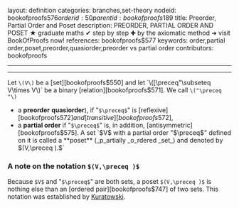 layout: definition
categories: branches,set-theory
nodeid: bookofproofs$576
orderid: 50
parentid: bookofproofs$189
title: Preorder, Partial Order and Poset
description: PREORDER, PARTIAL ORDER AND POSET ★ graduate maths ✔ step by step ✚ by the axiomatic method ➜ visit BookOfProofs now!
references: bookofproofs$577
keywords: order,partial order,poset,preorder,quasiorder,preorder vs partial order
contributors: bookofproofs


---


---

Let `\(V\)` be a [set][bookofproofs$550] and let `\([\preceq"\subseteq V\times V\)` be a binary [relation][bookofproofs$571]. We call `\("\preceq "\)` 

* a **preorder**  **quasiorder**), if "`$\preceq$`" is [reflexive][bookofproofs$572] and [transitive][bookofproofs$572],
* a  **partial order** if "`$\preceq$`" is, in addition, [antisymmetric][bookofproofs$575].
A set `$V$` with a partial order "`$\preceq$`" defined on it is called a **poset** (_p_artially _o_rdered _set_) and denoted by `$(V,\preceq ).$` 

### A note on the notation `$(V,\preceq )$` 

Because `$V$` and "`$\preceq$`" are both sets, a poset `$(V,\preceq )$` is nothing else than an [ordered pair][bookofproofs$747] of two sets. This notation was established by [Kuratowski][kk].

[kk]:https://mathshistory.st-andrews.ac.uk/Biographies/Kuratowski/